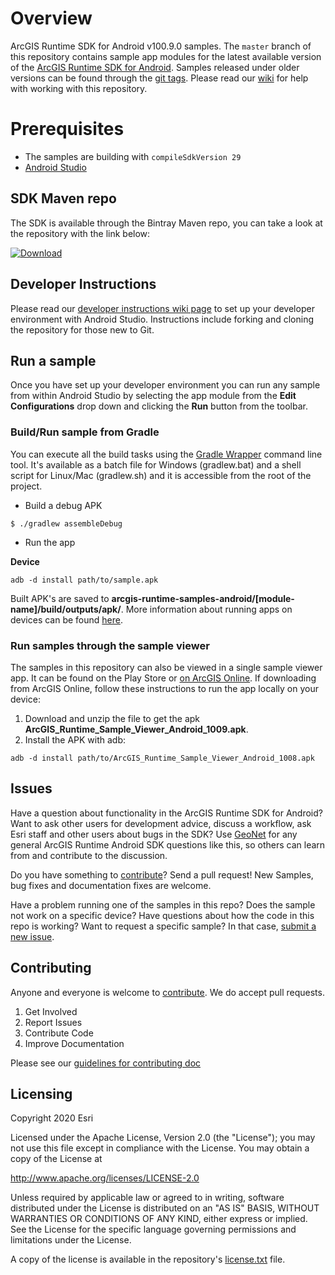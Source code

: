 # Overview
ArcGIS Runtime SDK for Android v100.9.0 samples.  The `master` branch of this repository contains sample app modules for the latest available version of the [ArcGIS Runtime SDK for Android](https://developers.arcgis.com/android/). Samples released under older versions can be found through the [git tags](https://github.com/Esri/arcgis-runtime-samples-android/tags).  Please read our [wiki](https://github.com/Esri/arcgis-runtime-samples-android/wiki) for help with working with this repository.

# Prerequisites
* The samples are building with `compileSdkVersion 29`
* [Android Studio](http://developer.android.com/sdk/index.html)

## SDK Maven repo
The SDK is available through the Bintray Maven repo, you can take a look at the repository with the link below: 

[ ![Download](https://api.bintray.com/packages/esri/arcgis/arcgis-android/images/download.svg?version=100.9.0) ](https://bintray.com/esri/arcgis/arcgis-android/100.9.0/link)

## Developer Instructions
Please read our [developer instructions wiki page](https://github.com/Esri/arcgis-runtime-samples-android/wiki/dev-instructions) to set up your developer environment with Android Studio.  Instructions include forking and cloning the repository for those new to Git.

## Run a sample
Once you have set up your developer environment you can run any sample from within Android Studio by selecting the app module from the **Edit Configurations** drop down and clicking the **Run** button from the toolbar. 

### Build/Run sample from Gradle
You can execute all the build tasks using the [Gradle Wrapper](https://docs.gradle.org/current/userguide/gradle_wrapper.html) command line tool. It's available as a batch file for Windows (gradlew.bat) and a shell script for Linux/Mac (gradlew.sh) and it is accessible from the root of the project.  

- Build a debug APK

```
$ ./gradlew assembleDebug
```

- Run the app

**Device**
```
adb -d install path/to/sample.apk
```

Built APK's are saved to **arcgis-runtime-samples-android/[module-name]/build/outputs/apk/**. More information about running apps on devices can be found [here](https://developer.android.com/studio/run/device.html).

### Run samples through the sample viewer
The samples in this repository can also be viewed in a single sample viewer app. It can be found on the Play Store or [on ArcGIS Online](https://arcgisruntime.maps.arcgis.com/home/item.html?id=32e5e1ce88154de8b640fa0ca9a052db). If downloading from ArcGIS Online, follow these instructions to run the app locally on your device:
1. Download and unzip the file to get the apk **ArcGIS_Runtime_Sample_Viewer_Android_1009.apk**.
1. Install the APK with adb: 
```
adb -d install path/to/ArcGIS_Runtime_Sample_Viewer_Android_1008.apk
```

## Issues

Have a question about functionality in the ArcGIS Runtime SDK for Android? Want to ask other users for development advice, discuss a workflow, ask Esri staff and other users about bugs in the SDK? Use [GeoNet](https://geonet.esri.com/community/developers/native-app-developers/arcgis-runtime-sdk-for-android) for any general ArcGIS Runtime Android SDK questions like this, so others can learn from and contribute to the discussion.

Do you have something to [contribute](.github/CONTRIBUTING.md)? Send a pull request! New Samples, bug fixes and documentation fixes are welcome.

Have a problem running one of the samples in this repo? Does the sample not work on a specific device? Have questions about how the code in this repo is working? Want to request a specific sample? In that case, [submit a new issue](https://github.com/Esri/arcgis-runtime-samples-android/issues).


## Contributing
Anyone and everyone is welcome to [contribute](.github/CONTRIBUTING.md). We do accept pull requests.

1. Get Involved
2. Report Issues
3. Contribute Code
4. Improve Documentation

Please see our [guidelines for contributing doc](https://github.com/Esri/contributing/blob/master/README.md)

## Licensing
Copyright 2020 Esri

Licensed under the Apache License, Version 2.0 (the "License"); you may not use this file except in compliance with the License. You may obtain a copy of the License at

http://www.apache.org/licenses/LICENSE-2.0

Unless required by applicable law or agreed to in writing, software distributed under the License is distributed on an "AS IS" BASIS, WITHOUT WARRANTIES OR CONDITIONS OF ANY KIND, either express or implied. See the License for the specific language governing permissions and limitations under the License.

A copy of the license is available in the repository's [license.txt](https://github.com/Esri/arcgis-android-sdk-gradle-samples/blob/master/LICENSE) file.
